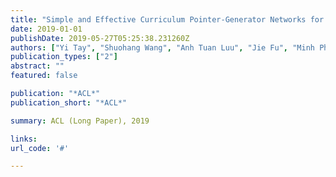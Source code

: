 ```yaml
---
title: "Simple and Effective Curriculum Pointer-Generator Networks for Reading Comprehension over Long Narratives"
date: 2019-01-01
publishDate: 2019-05-27T05:25:38.231260Z
authors: ["Yi Tay", "Shuohang Wang", "Anh Tuan Luu", "Jie Fu", "Minh Phan", "Xingdi Yuan", "Jinfeng Rao", "Siu Cheung Hui", "Aston Zhang"]
publication_types: ["2"]
abstract: ""
featured: false

publication: "*ACL*"
publication_short: "*ACL*"

summary: ACL (Long Paper), 2019

links:
url_code: '#'

---
```


